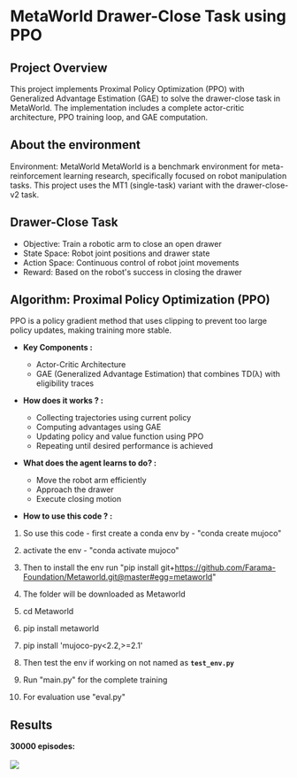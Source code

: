 # MetaWorld Drawer-Close Task using PPO

## Project Overview
This project implements Proximal Policy Optimization (PPO) with Generalized Advantage Estimation (GAE) to solve the drawer-close task in MetaWorld. The implementation includes a complete actor-critic architecture, PPO training loop, and GAE computation.

## About the environment
Environment: MetaWorld
MetaWorld is a benchmark environment for meta-reinforcement learning research, specifically focused on robot manipulation tasks. This project uses the MT1 (single-task) variant with the drawer-close-v2 task.

## Drawer-Close Task
- Objective: Train a robotic arm to close an open drawer
- State Space: Robot joint positions and drawer state
- Action Space: Continuous control of robot joint movements
- Reward: Based on the robot's success in closing the drawer

## Algorithm: Proximal Policy Optimization (PPO)
PPO is a policy gradient method that uses clipping to prevent too large policy updates, making training more stable.

- **Key Components :**
  - Actor-Critic Architecture
  - GAE (Generalized Advantage Estimation) that combines TD(λ) with eligibility traces


- **How does it works ? :**
  - Collecting trajectories using current policy
  - Computing advantages using GAE
  - Updating policy and value function using PPO
  - Repeating until desired performance is achieved


- **What does the agent learns to do? :**
  - Move the robot arm efficiently
  - Approach the drawer
  - Execute closing motion
 
- **How to use this code ? :**

1. So use this code - first create a conda env by - "conda create mujoco"

2. activate the env - "conda activate mujoco"

3. Then to install the env run "pip install git+https://github.com/Farama-Foundation/Metaworld.git@master#egg=metaworld"

4. The folder will be downloaded as Metaworld 

5. cd Metaworld 

6. pip install metaworld 

7. pip install 'mujoco-py<2.2,>=2.1'

8. Then test the env if working on not named as **`test_env.py`** 

9. Run "main.py" for the complete training 

10. For evaluation use "eval.py"



## Results 
**30000 episodes:**<br><br>
  <img src="https://github.com/Vinay87950/MetaWorld_RL/blob/main/episode_gifs/episode_1.gif">


